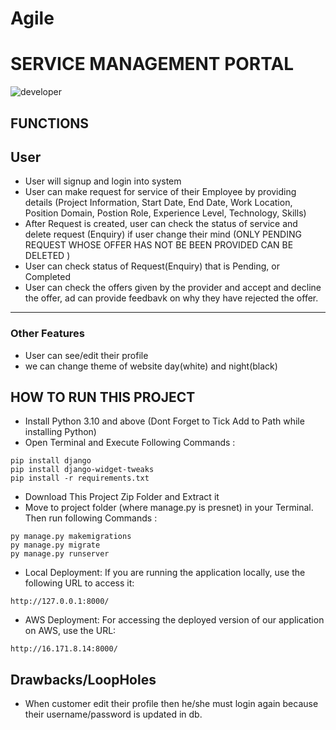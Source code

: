 # Agile
# SERVICE MANAGEMENT PORTAL
![developer](https://img.shields.io/badge/Developed%20By%20%3A-TEAM%204A%20-red)

## FUNCTIONS
## User
- User will signup and login into system
- User can make request for service of their Employee by providing details (Project Information, Start Date, End Date, Work Location, Position Domain, Postion Role, Experience Level, Technology, Skills)
- After Request is created, user can check the status of service and delete request (Enquiry) if user change their mind (ONLY PENDING REQUEST WHOSE OFFER HAS NOT BE BEEN PROVIDED CAN BE DELETED )
- User can check status of Request(Enquiry) that is Pending, or Completed
- User can check the offers given by the provider and accept and decline the offer, ad can provide feedbavk on why they have rejected the offer.
---
### Other Features
- User can see/edit their profile
- we can change theme of website day(white) and night(black)

## HOW TO RUN THIS PROJECT
- Install Python 3.10 and above (Dont Forget to Tick Add to Path while installing Python)
- Open Terminal and Execute Following Commands :
```
pip install django
pip install django-widget-tweaks
pip install -r requirements.txt

```
- Download This Project Zip Folder and Extract it
- Move to project folder (where manage.py is presnet) in your Terminal. Then run following Commands :
```
py manage.py makemigrations
py manage.py migrate
py manage.py runserver
```
- Local Deployment: If you are running the application locally, use the following URL to access it:
```
http://127.0.0.1:8000/
```
- AWS Deployment: For accessing the deployed version of our application on AWS, use the URL: 
```
http://16.171.8.14:8000/
```
## Drawbacks/LoopHoles
- When customer edit their profile then he/she must login again because their username/password is updated in db.


